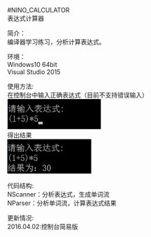 
#NINO_CALCULATOR  
表达式计算器

简介：      
  编译器学习练习，分析计算表达式。

环境：     
Windows10 64bit      
Visual Studio 2015

使用方法:     
在控制台中输入正确表达式（目前不支持错误输入）      
![alt text](https://github.com/ninovt9/NINO_CALCULATOR/blob/master/Source/console_calculator_1.png)     
得出结果      
![alt text](https://github.com/ninovt9/NINO_CALCULATOR/blob/master/Source/console_calculator_2.png) 

代码结构:      
NScanner：分析表达式，生成单词流     
NParser：分析单词流，计算表达式结果

更新情况:     
2016.04.02:控制台简易版
